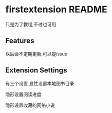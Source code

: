 # firstextension README

只是为了教程,不过也可用

## Features

以后会不定期更新,可以提issue

## Extension Settings

有三个设置
显性设置本地图书目录

隐形设置阅读进度

隐形设置收藏的网络小说

